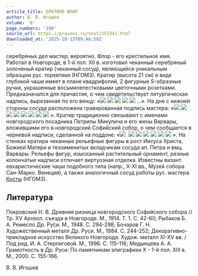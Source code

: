```yaml
---
article_title: БРАТИЛО ФЛОР
author: В. В. Игошев
volume: '6'
page_numbers: '190'
source_url: https://pravenc.ru/text/153341.html
downloaded_at: '2025-10-13T09:46:58Z'
---
```


серебряных дел мастер; вероятно, Флор - его крестильное имя. Работал в Новгороде, в 1-й пол. XII в. изготовил чеканный серебряный золоченый кратир (чеканный сосуд), являющийся уникальным образцом рус. торевтики (НГОМЗ). Кратир (высота 21 см) в виде глубокой чаши имеет в плане квадрифолий, 2 фигурные S-образные ручки, украшенные восьмилепестковыми цветочными розетками. Предназначался для причастия, о чем свидетельствует литургическая надпись, вырезанная по его венцу: «![](https://pravenc.ru/char/26528/xcfxe8/image.png) ![](<https://pravenc.ru/char/26528/xf2xe5 /image.png>) ![](<https://pravenc.ru/char/26528/ xeexf2xfa /image.png>) ![](<https://pravenc.ru/char/26528/ xedxe5xff /image.png>) ![](<https://pravenc.ru/char/26528/ xe2xf1xe8/image.png>) …». На дне с нижней стороны сосуда расположена гравированная подпись мастера: «![](<https://pravenc.ru/char/26526/ /image.png>) ![](<https://pravenc.ru/char/26526/ xefxeexecxeexe7xe8 /image.png>) ![](<https://pravenc.ru/char/26526/ xf0xe0xe1xeexf3 /image.png>) ![](<https://pravenc.ru/char/26526/ xf1xe2xeexe5xecxeexf3 /image.png>) ![](<https://pravenc.ru/char/26526/xfaxebxeexf0xeexe2xed /image.png>) ![](<https://pravenc.ru/char/26526/xf0xe0xf2xe8xebxee /image.png>) ![](<https://pravenc.ru/char/26526/ xe4/image.png>) ![](https://pravenc.ru/char/26526/xebxe0xebxfa/image.png) ». Кратир традиционно связывают с именами новгородского посадника Петрилы Микулича и его жены Варвары, вложившими его в новгородский Софийский собор, о чем сообщается в черневой надписи, сделанной на поддоне: «![](https://pravenc.ru/char/26528/xf1xfc/image.png)  ![](<https://pravenc.ru/char/26528/xf1xfaxf1xf3xe4xfa /image.png>) ![](<https://pravenc.ru/char/26528/xe5xf2xf0xe8xebxeexe2xfa /image.png>) ![](<https://pravenc.ru/char/26528/ xe8 /image.png>) ![](<https://pravenc.ru/char/26528/ xe6xe5xedxfaxe8 /image.png>) ![](<https://pravenc.ru/char/26528/ xe5xe3xee /image.png>) ![](https://pravenc.ru/char/26528/xe0xf0xe2xe0xf0xfb/image.png) ». На стенках кратира чеканные рельефные фигуры в рост Иисуса Христа, Божией Матери и тезоименитых вкладчикам сосуда ап. Петра и вмц. Варвары. Рельефы фигур, изысканный растительный орнамент, резные колончатые надписи отличает виртуозная отделка. Известны визант. евхаристические чаши подобного типа (напр., X-XI вв., Музей собора Сан-Марко. Венеция), а также аналогичный сосуд работы рус. мастера [Косты](https://pravenc.ru/text/Косты.html) (НГОМЗ).

## Литература

Покровский Н. В. Древняя ризница новгородского Софийского собора // Тр. XV Археол. съезда в Новгороде. М., 1914. Т. 1. С. 42-60; Рыбаков Б. А. Ремесло Др. Руси. М., 1948. С. 294-298; Бочаров Г. Н. Художественный металл Др. Руси. М., 1984. С. 244-252; Декоративно-прикладное искусство Великого Новгорода: Худож. металл XI-XV вв. / Под ред. И. А. Стерлиговой. М., 1996. С. 115-116; Медынцева А. А. Грамотность в Др. Руси: По памятникам эпиграфики X - 1-й пол. XIII в. М., 2000. С. 155-166.

В. В. Игошев
